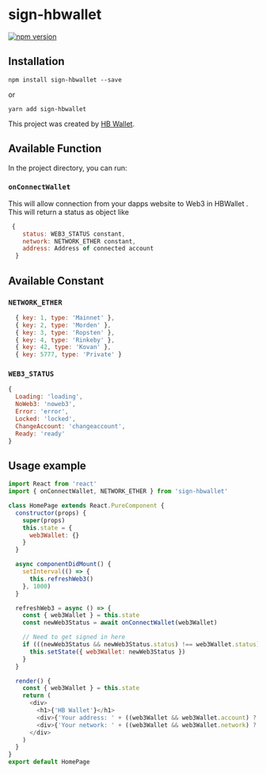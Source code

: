 # sign-hbwallet
[![npm version](https://badge.fury.io/js/sign-hbwallet.svg)](https://badge.fury.io/js/sign-hbwallet)

## Installation
```
npm install sign-hbwallet --save
```
or
```
yarn add sign-hbwallet
```

This project was created by [HB Wallet](https://www.hb-wallet.com/).

## Available Function

In the project directory, you can run:

### `onConnectWallet`

This will allow connection from your dapps website to Web3 in HBWallet .<br />
This will return a status as object like
```javascript
 {
    status: WEB3_STATUS constant,
    network: NETWORK_ETHER constant,
    address: Address of connected account
  }
```

## Available Constant

### `NETWORK_ETHER`
```javascript
  { key: 1, type: 'Mainnet' },
  { key: 2, type: 'Morden' },
  { key: 3, type: 'Ropsten' },
  { key: 4, type: 'Rinkeby' },
  { key: 42, type: 'Kovan' },
  { key: 5777, type: 'Private' }
```
### `WEB3_STATUS`
```javascript
{
  Loading: 'loading',
  NoWeb3: 'noweb3',
  Error: 'error',
  Locked: 'locked',
  ChangeAccount: 'changeaccount',
  Ready: 'ready'
}
```

## Usage example

```javascript
import React from 'react'
import { onConnectWallet, NETWORK_ETHER } from 'sign-hbwallet'

class HomePage extends React.PureComponent {
  constructor(props) {
    super(props)
    this.state = {
      web3Wallet: {}
    }
  }

  async componentDidMount() {
    setInterval(() => {
      this.refreshWeb3()
    }, 1000)
  }

  refreshWeb3 = async () => {
    const { web3Wallet } = this.state
    const newWeb3Status = await onConnectWallet(web3Wallet)

    // Need to get signed in here
    if (((newWeb3Status && newWeb3Status.status) !== web3Wallet.status)) {
      this.setState({ web3Wallet: newWeb3Status })
    }
  }

  render() {
    const { web3Wallet } = this.state
    return (
      <div>
        <h1>{'HB Wallet'}</h1>
        <div>{'Your address: ' + ((web3Wallet && web3Wallet.account) ? web3Wallet.account : '...')}</div>
        <div>{'Your network: ' + ((web3Wallet && web3Wallet.network) ? NETWORK_ETHER.find(itm => itm.key === web3Wallet.network).type : '...')}</div>
      </div>
    )
  }
}
export default HomePage

```
